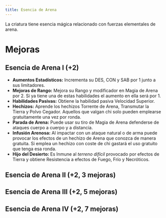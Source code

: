 ```yaml
---
title: Esencia de Arena
---
```


La criatura tiene esencia mágica relacionado con fuerzas elementales de arena.

# Mejoras

## Esencia de Arena I (+2)

- **Aumentos Estadísticos:** Incrementa su DES, CON y SAB por 1 junto a sus limitadores.
- **Mejoras de Rango:** Mejora su Rango y modificador en Magia de Arena por 2. Si ya tiene una de estas habilidades el aumento en ella será por 1. 
- **Habilidades Pasivas:** Obtiene la habilidad pasiva Velocidad Superior.
- **Hechizos:** Aprende los hechizos Torrente de Arena, Transmutar la Tierra y Polvo Cegador. Aquellos que valgan chi solo pueden emplearse gratuitamente una vez por ronda.
- **Parada de Arena:** Puede usar su tiro de Magia de Arena defenderse de ataques cuerpo a cuerpo y a distancia.
- **Infusión Arenosa:** Al impactar con un ataque natural o de arma puede provocar los efectos de un hechizo de Arena que conozca de manera gratuita. Si emplea un hechizo con coste de chi gastará el uso gratuito que tenga esa ronda.
- **Hijo del Desierto:** Es Inmune al *terreno difícil* provocado por efectos de Tierra y obtiene Resistencia a efectos de Fuego, Frío y Necróticos.

## Esencia de Arena II (+2, 3 mejoras)

## Esencia de Arena III (+2, 5 mejoras)

## Esencia de Arena IV (+2, 7 mejoras)